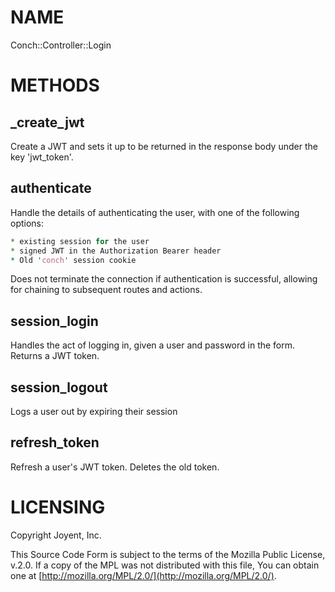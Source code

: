 # NAME

Conch::Controller::Login

# METHODS

## \_create\_jwt

Create a JWT and sets it up to be returned in the response body under the key 'jwt\_token'.

## authenticate

Handle the details of authenticating the user, with one of the following options:

```perl
* existing session for the user
* signed JWT in the Authorization Bearer header
* Old 'conch' session cookie
```

Does not terminate the connection if authentication is successful, allowing for chaining to
subsequent routes and actions.

## session\_login

Handles the act of logging in, given a user and password in the form. Returns a JWT token.

## session\_logout

Logs a user out by expiring their session

## refresh\_token

Refresh a user's JWT token. Deletes the old token.

# LICENSING

Copyright Joyent, Inc.

This Source Code Form is subject to the terms of the Mozilla Public License,
v.2.0. If a copy of the MPL was not distributed with this file, You can obtain
one at [http://mozilla.org/MPL/2.0/](http://mozilla.org/MPL/2.0/).
